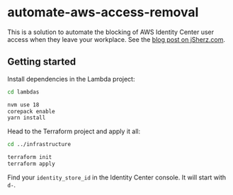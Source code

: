# automate-aws-access-removal

This is a solution to automate the blocking of AWS Identity Center user access
when they leave your workplace. See the [blog post on jSherz.com].

[blog post on jSherz.com]: https://jsherz.com/aws/service%20control%20policy/identity%20center/identity%20&%20access%20management/2023/04/08/automatically-blocking-users-after-they-leave.html

## Getting started

Install dependencies in the Lambda project:

```bash
cd lambdas

nvm use 18
corepack enable
yarn install
```

Head to the Terraform project and apply it all:

```bash
cd ../infrastructure

terraform init
terraform apply
```

Find your `identity_store_id` in the Identity Center console. It will start
with `d-`.
